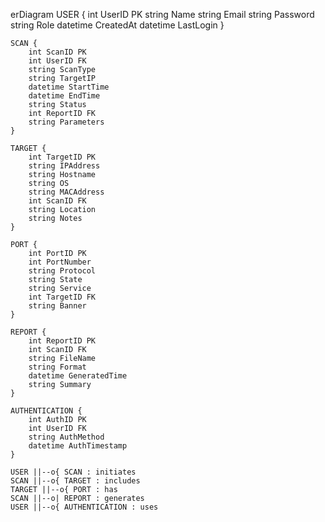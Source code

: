 erDiagram
    USER {
        int UserID PK
        string Name
        string Email
        string Password
        string Role
        datetime CreatedAt
        datetime LastLogin
    }
    
    SCAN {
        int ScanID PK
        int UserID FK
        string ScanType
        string TargetIP
        datetime StartTime
        datetime EndTime
        string Status
        int ReportID FK
        string Parameters
    }
    
    TARGET {
        int TargetID PK
        string IPAddress
        string Hostname
        string OS
        string MACAddress
        int ScanID FK
        string Location
        string Notes
    }
    
    PORT {
        int PortID PK
        int PortNumber
        string Protocol
        string State
        string Service
        int TargetID FK
        string Banner
    }
    
    REPORT {
        int ReportID PK
        int ScanID FK
        string FileName
        string Format
        datetime GeneratedTime
        string Summary
    }

    AUTHENTICATION {
        int AuthID PK
        int UserID FK
        string AuthMethod
        datetime AuthTimestamp
    }

    USER ||--o{ SCAN : initiates
    SCAN ||--o{ TARGET : includes
    TARGET ||--o{ PORT : has
    SCAN ||--o| REPORT : generates
    USER ||--o{ AUTHENTICATION : uses
